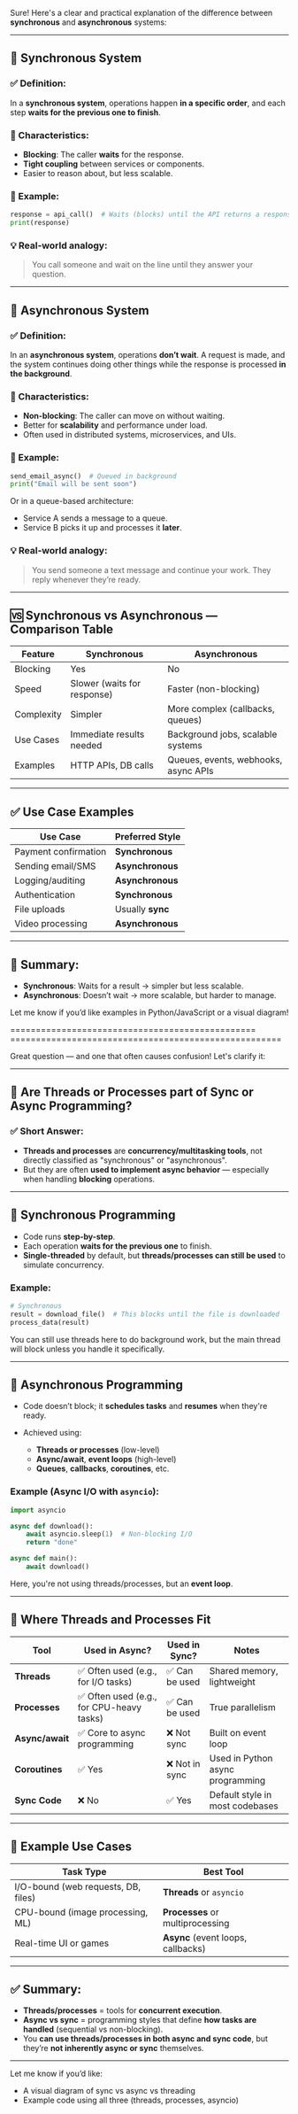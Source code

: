 Sure! Here's a clear and practical explanation of the difference between **synchronous** and **asynchronous** systems:

---

## 🔁 **Synchronous System**

### ✅ Definition:

In a **synchronous system**, operations happen **in a specific order**, and each step **waits for the previous one to finish**.

### 📌 Characteristics:

* **Blocking**: The caller **waits** for the response.
* **Tight coupling** between services or components.
* Easier to reason about, but less scalable.

### 🧠 Example:

```python
response = api_call()  # Waits (blocks) until the API returns a response
print(response)
```

### 💡 Real-world analogy:

> You call someone and wait on the line until they answer your question.

---

## 🔄 **Asynchronous System**

### ✅ Definition:

In an **asynchronous system**, operations **don’t wait**. A request is made, and the system continues doing other things while the response is processed **in the background**.

### 📌 Characteristics:

* **Non-blocking**: The caller can move on without waiting.
* Better for **scalability** and performance under load.
* Often used in distributed systems, microservices, and UIs.

### 🧠 Example:

```python
send_email_async()  # Queued in background
print("Email will be sent soon")
```

Or in a queue-based architecture:

* Service A sends a message to a queue.
* Service B picks it up and processes it **later**.

### 💡 Real-world analogy:

> You send someone a text message and continue your work. They reply whenever they’re ready.

---

## 🆚 Synchronous vs Asynchronous — Comparison Table

| Feature    | Synchronous                 | Asynchronous                         |
| ---------- | --------------------------- | ------------------------------------ |
| Blocking   | Yes                         | No                                   |
| Speed      | Slower (waits for response) | Faster (non-blocking)                |
| Complexity | Simpler                     | More complex (callbacks, queues)     |
| Use Cases  | Immediate results needed    | Background jobs, scalable systems    |
| Examples   | HTTP APIs, DB calls         | Queues, events, webhooks, async APIs |

---

## ✅ Use Case Examples

| Use Case             | Preferred Style  |
| -------------------- | ---------------- |
| Payment confirmation | **Synchronous**  |
| Sending email/SMS    | **Asynchronous** |
| Logging/auditing     | **Asynchronous** |
| Authentication       | **Synchronous**  |
| File uploads         | Usually **sync** |
| Video processing     | **Asynchronous** |

---

## 🚀 Summary:

* **Synchronous**: Waits for a result → simpler but less scalable.
* **Asynchronous**: Doesn’t wait → more scalable, but harder to manage.

Let me know if you’d like examples in Python/JavaScript or a visual diagram!



================================================                =====================================================




Great question — and one that often causes confusion! Let's clarify it:

---

## 🧠 Are **Threads** or **Processes** part of **Sync** or **Async** Programming?

### ✅ Short Answer:

* **Threads and processes** are **concurrency/multitasking tools**, not directly classified as "synchronous" or "asynchronous".
* But they are often **used to implement async behavior** — especially when handling **blocking** operations.

---

## 🔁 **Synchronous Programming**

* Code runs **step-by-step**.
* Each operation **waits for the previous one** to finish.
* **Single-threaded** by default, but **threads/processes can still be used** to simulate concurrency.

### Example:

```python
# Synchronous
result = download_file()  # This blocks until the file is downloaded
process_data(result)
```

You can still use threads here to do background work, but the main thread will block unless you handle it specifically.

---

## 🔄 **Asynchronous Programming**

* Code doesn’t block; it **schedules tasks** and **resumes** when they're ready.
* Achieved using:

  * **Threads or processes** (low-level)
  * **Async/await**, **event loops** (high-level)
  * **Queues**, **callbacks**, **coroutines**, etc.

### Example (Async I/O with `asyncio`):

```python
import asyncio

async def download():
    await asyncio.sleep(1)  # Non-blocking I/O
    return "done"

async def main():
    await download()
```

Here, you're not using threads/processes, but an **event loop**.

---

## 🧪 Where Threads and Processes Fit

| Tool            | Used in Async?                           | Used in Sync? | Notes                            |
| --------------- | ---------------------------------------- | ------------- | -------------------------------- |
| **Threads**     | ✅ Often used (e.g., for I/O tasks)       | ✅ Can be used | Shared memory, lightweight       |
| **Processes**   | ✅ Often used (e.g., for CPU-heavy tasks) | ✅ Can be used | True parallelism                 |
| **Async/await** | ✅ Core to async programming              | ❌ Not sync    | Built on event loop              |
| **Coroutines**  | ✅ Yes                                    | ❌ Not in sync | Used in Python async programming |
| **Sync Code**   | ❌ No                                     | ✅ Yes         | Default style in most codebases  |

---

## 🔧 Example Use Cases

| Task Type                           | Best Tool                          |
| ----------------------------------- | ---------------------------------- |
| I/O-bound (web requests, DB, files) | **Threads** or `asyncio`           |
| CPU-bound (image processing, ML)    | **Processes** or multiprocessing   |
| Real-time UI or games               | **Async** (event loops, callbacks) |

---

## ✅ Summary:

* **Threads/processes** = tools for **concurrent execution**.
* **Async vs sync** = programming styles that define **how tasks are handled** (sequential vs non-blocking).
* You **can use threads/processes in both async and sync code**, but they’re **not inherently async or sync** themselves.

---

Let me know if you’d like:

* A visual diagram of sync vs async vs threading
* Example code using all three (threads, processes, asyncio)

